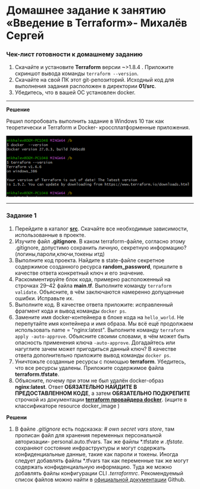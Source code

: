# Домашнее задание к занятию «Введение в Terraform»- Михалёв Сергей

### Чек-лист готовности к домашнему заданию

1. Скачайте и установите **Terraform** версии ~>1.8.4 . Приложите скриншот вывода команды ```terraform --version```.
2. Скачайте на свой ПК этот git-репозиторий. Исходный код для выполнения задания расположен в директории **01/src**.
3. Убедитесь, что в вашей ОС установлен docker.

------

**Решение**

Решил попробовать выполнить задание в Windows 10 так как теоретически и Terraform и Docker- кроссплатформенные приложения.


 <img src="images/Task_0_1.png" alt="Task_0_1.png" width="500" height="auto">


-----
### Задание 1

1. Перейдите в каталог [**src**](https://github.com/netology-code/ter-homeworks/tree/main/01/src). Скачайте все необходимые зависимости, использованные в проекте. 
2. Изучите файл **.gitignore**. В каком terraform-файле, согласно этому .gitignore, допустимо сохранить личную, секретную информацию?(логины,пароли,ключи,токены итд)
3. Выполните код проекта. Найдите  в state-файле секретное содержимое созданного ресурса **random_password**, пришлите в качестве ответа конкретный ключ и его значение.
4. Раскомментируйте блок кода, примерно расположенный на строчках 29–42 файла **main.tf**.
Выполните команду ```terraform validate```. Объясните, в чём заключаются намеренно допущенные ошибки. Исправьте их.
5. Выполните код. В качестве ответа приложите: исправленный фрагмент кода и вывод команды ```docker ps```.
6. Замените имя docker-контейнера в блоке кода на ```hello_world```. Не перепутайте имя контейнера и имя образа. Мы всё ещё продолжаем использовать name = "nginx:latest". Выполните команду ```terraform apply -auto-approve```.
Объясните своими словами, в чём может быть опасность применения ключа  ```-auto-approve```. Догадайтесь или нагуглите зачем может пригодиться данный ключ? В качестве ответа дополнительно приложите вывод команды ```docker ps```.
8. Уничтожьте созданные ресурсы с помощью **terraform**. Убедитесь, что все ресурсы удалены. Приложите содержимое файла **terraform.tfstate**. 
9. Объясните, почему при этом не был удалён docker-образ **nginx:latest**. Ответ **ОБЯЗАТЕЛЬНО НАЙДИТЕ В ПРЕДОСТАВЛЕННОМ КОДЕ**, а затем **ОБЯЗАТЕЛЬНО ПОДКРЕПИТЕ** строчкой из документации [**terraform провайдера docker**](https://docs.comcloud.xyz/providers/kreuzwerker/docker/latest/docs).  (ищите в классификаторе resource docker_image )

**Решени**
1. В файле *.gitignore* есть подсказка: *# own secret vars store*, там прописан файл для хранения переменных персональной авторизации- personal.auto.tfvars. Так же файлы *.tfstate и *.tfstate.* сохраняют состояние инфраструктуры и могут содержать конфиденциальные данные, такие как пароли и токены. Иногда следует добавлять файлы *.tfvars так как переменные так же могут содержать конфиденциальную информацию. Туда же можно добавлять файлы конфигурации CLI *.terraformrc*. Рекомендуемый список файлов можно найти в [официальной документации](https://github.com/github/gitignore/blob/main/Terraform.gitignore) Github.


 
